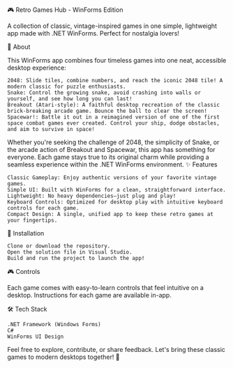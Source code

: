 🎮 Retro Games Hub - WinForms Edition

A collection of classic, vintage-inspired games in one simple, lightweight app made with .NET WinForms. Perfect for nostalgia lovers!

📜 About

This WinForms app combines four timeless games into one neat, accessible desktop experience:

    2048: Slide tiles, combine numbers, and reach the iconic 2048 tile! A modern classic for puzzle enthusiasts.
    Snake: Control the growing snake, avoid crashing into walls or yourself, and see how long you can last!
    Breakout (Atari-style): A faithful desktop recreation of the classic brick-breaking arcade game. Bounce the ball to clear the screen!
    Spacewar!: Battle it out in a reimagined version of one of the first space combat games ever created. Control your ship, dodge obstacles, and aim to survive in space!

Whether you're seeking the challenge of 2048, the simplicity of Snake, or the arcade action of Breakout and Spacewar, this app has something for everyone. Each game stays true to its original charm while providing a seamless experience within the .NET WinForms environment.
✨ Features

    Classic Gameplay: Enjoy authentic versions of your favorite vintage games.
    Simple UI: Built with WinForms for a clean, straightforward interface.
    Lightweight: No heavy dependencies—just plug and play!
    Keyboard Controls: Optimized for desktop play with intuitive keyboard controls for each game.
    Compact Design: A single, unified app to keep these retro games at your fingertips.

📂 Installation

    Clone or download the repository.
    Open the solution file in Visual Studio.
    Build and run the project to launch the app!

🎮 Controls

Each game comes with easy-to-learn controls that feel intuitive on a desktop. Instructions for each game are available in-app.

🛠️ Tech Stack

    .NET Framework (Windows Forms)
    C#
    WinForms UI Design
    
Feel free to explore, contribute, or share feedback. Let's bring these classic games to modern desktops together! 🚀
